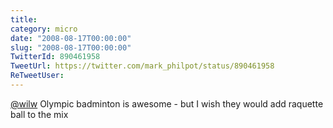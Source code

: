 ```yaml
---
title: 
category: micro
date: "2008-08-17T00:00:00"
slug: "2008-08-17T00:00:00"
TwitterId: 890461958
TweetUrl: https://twitter.com/mark_philpot/status/890461958
ReTweetUser: 
---
```


[@wilw](https://twitter.com/wilw) Olympic badminton is awesome - but I wish they would add raquette ball to the mix